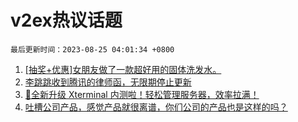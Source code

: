 # v2ex热议话题

`最后更新时间：2023-08-25 04:01:34 +0800`

1. [[抽奖+优惠]女朋友做了一款超好用的固体洗发水。](https://www.v2ex.com/t/967824)
1. [李跳跳收到腾讯的律师函，无限期停止更新](https://www.v2ex.com/t/967813)
1. [🎉全新升级 Xterminal 内测啦！轻松管理服务器，效率拉满！](https://www.v2ex.com/t/967928)
1. [吐槽公司产品，感觉产品就很离谱，你们公司的产品也是这样的吗？](https://www.v2ex.com/t/967873)

